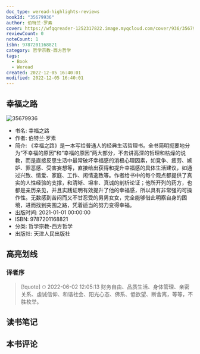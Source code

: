 ```yaml
---
doc_type: weread-highlights-reviews
bookId: "35679936"
author: 伯特兰·罗素
cover: https://wfqqreader-1252317822.image.myqcloud.com/cover/936/35679936/t7_35679936.jpg
reviewCount: 0
noteCount: 1
isbn: 9787201168821
category: 哲学宗教-西方哲学
tags:
  - Book
  - Weread
created: 2022-12-05 16:40:01
modified: 2022-12-05 16:40:01
---
```


## 幸福之路

![35679936](https://wfqqreader-1252317822.image.myqcloud.com/cover/936/35679936/t7_35679936.jpg)
- 书名: 幸福之路
- 作者: 伯特兰·罗素
- 简介: 《幸福之路》是一本写给普通人的经典生活哲理书。全书简明扼要地分为“不幸福的原因”和“幸福的原因”两大部分，不去讲高深的哲理和枯燥的说教，而是直接反思生活中最常破坏幸福感的消极心理因素，如竞争、疲劳、嫉妒、罪恶感、受害妄想等，直接给出获得和提升幸福感的具体生活建议，如通过兴致、情爱、家庭、工作、闲情逸致等。作者给书中的每个观点都提供了真实的人性经验的支撑，和清晰、坦率、真诚的剖析论证；他所开列的药方，也都是亲历亲见，并且实践证明有效提升了他的幸福感，所以具有非常强的可操作性。无数感到苦闷而又不甘忍受的男男女女，完全能够借此明察自身的困境，进而找到突围之路，凭着适当的努力变得幸福。
- 出版时间: 2021-01-01 00:00:00
- ISBN: 9787201168821
- 分类: 哲学宗教-西方哲学
- 出版社: 天津人民出版社

## 高亮划线

### 译者序


> [!quote] ⏱ 2022-06-02 12:05:13
> 财务自由、品质生活、身体管理、亲密关系、虔诚信仰、和谐社会、阳光心态、佛系、低欲望、断舍离，等等，不胜枚举。
 



## 读书笔记


## 本书评论

